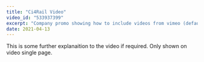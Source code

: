 ```yaml
---
title: "Ci4Rail Video"
video_id: "533937399"
excerpt: "Company promo showing how to include videos from vimeo (default)."
date: 2021-04-13
---
```

This is some further explanaition to the video if required. Only shown on video single page.
